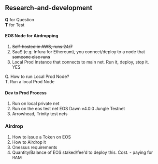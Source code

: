 ## Research-and-development

**Q** for Question  
**T** for Test

#### EOS Node for Airdropping
1. ~~Self-hosted in AWS, runs 24/7~~
2. ~~SaaS (e.g. Infura for Ethereum), you connect/deploy to a node that someone else runs~~
3. Local Prod Instance that connects to main net. Run it, deploy, stop it. YES

Q. How to run Local Prod Node?  
T. Run a local Prod Node

#### Dev to Prod Process
1. Run on local private net
2. Run on the eos test net EOS Dawn v4.0.0 Jungle Testnet
3. Arrowhead, Trinity test nets

### Airdrop
1. How to issue a Token on EOS
2. How to Airdrop it
3. Onessus requirements
4. Quantity/Balance of EOS staked/fee'd to deploy this. Cost. - paying for RAM
